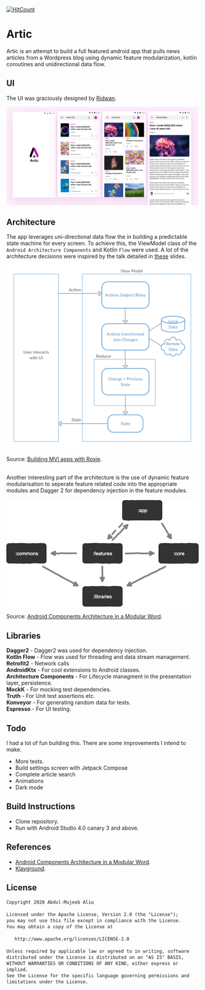 [![HitCount](http://hits.dwyl.com/aliumujib/artic.svg)](http://hits.dwyl.com/aliumujib/artic)

# Artic

Artic is an attempt to build a full featured android app that pulls news articles from a Wordpress blog using dynamic feature modularization, kotlin coroutines and unidirectional data flow.

## UI

The UI was graciously designed by [Ridwan](https://www.linkedin.com/in/ridwanidris/).

<img src="art/dribbble_shot_HD.png" />

## Architecture

The app leverages uni-directional data flow the in building a predictable state machine for every screen. To achieve this, the ViewModel class of the `Android Architecture Components` and Kotlin `Flow` were used. A lot of the architecture decisions were inspired by the talk detailed in [these](https://speakerdeck.com/ragdroid/flowing-things-not-so-strange-in-the-mvi-world) slides.

<img src="art/flow.png" />

Source: [Building MVI apps with Roxie](https://proandroiddev.com/unidirectional-data-flow-with-roxie-bec546c18598).

</br>
Another interesting part of the architecture is the use of dynamic feature modularisation to seperate feature related code into the appropriate modules and Dagger 2 for dependency injection in the feature modules.
</br>
</br>

<img src="art/feature_mod.png" />

Source: [Android Components Architecture in a Modular Word](https://hackernoon.com/android-components-architecture-in-a-modular-word-d0k32i6).

## Libraries
**Dagger2** - Dagger2 was used for dependency injection.</br>
**Kotlin Flow** - Flow was used for threading and data stream management.</br>
**Retrofit2** - Network calls</br>
**AndroidKtx** - For cool extensions to Android classes.</br>
**Architecture Components** - For Lifecycle managment in the presentation layer, persistence.</br>
**MockK** - For mocking test dependencies.</br>
**Truth** - For Unit test assertions etc.</br>
**Konveyor** - For generating random data for tests.</br>
**Espresso** - For UI testing.</br>

## Todo

I had a lot of fun building this. There are some improvements I intend to make.

- More tests. </br>
- Build settings screen with Jetpack Compose
- Complete article search
- Animations
- Dark mode

## Build Instructions
- Clone repository.</br>
- Run with Android Studio 4.0 canary 3 and above. </br>

## References
- [Android Components Architecture in a Modular Word](https://hackernoon.com/android-components-architecture-in-a-modular-word-d0k32i6).
- [Klayground](https://github.com/ragdroid/klayground).

## License
```
Copyright 2020 Abdul-Mujeeb Aliu

Licensed under the Apache License, Version 2.0 (the "License");
you may not use this file except in compliance with the License.
You may obtain a copy of the License at

   http://www.apache.org/licenses/LICENSE-2.0

Unless required by applicable law or agreed to in writing, software
distributed under the License is distributed on an "AS IS" BASIS,
WITHOUT WARRANTIES OR CONDITIONS OF ANY KIND, either express or implied.
See the License for the specific language governing permissions and
limitations under the License.
```
